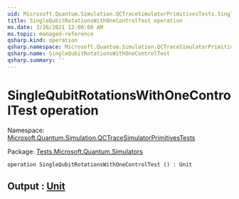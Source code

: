 ```yaml
---
uid: Microsoft.Quantum.Simulation.QCTraceSimulatorPrimitivesTests.SingleQubitRotationsWithOneControlTest
title: SingleQubitRotationsWithOneControlTest operation
ms.date: 3/26/2021 12:00:00 AM
ms.topic: managed-reference
qsharp.kind: operation
qsharp.namespace: Microsoft.Quantum.Simulation.QCTraceSimulatorPrimitivesTests
qsharp.name: SingleQubitRotationsWithOneControlTest
qsharp.summary: ''
---
```


# SingleQubitRotationsWithOneControlTest operation

Namespace: [Microsoft.Quantum.Simulation.QCTraceSimulatorPrimitivesTests](xref:Microsoft.Quantum.Simulation.QCTraceSimulatorPrimitivesTests)

Package: [Tests.Microsoft.Quantum.Simulators](https://nuget.org/packages/Tests.Microsoft.Quantum.Simulators)




```qsharp
operation SingleQubitRotationsWithOneControlTest () : Unit
```


## Output : [Unit](xref:microsoft.quantum.lang-ref.unit)

